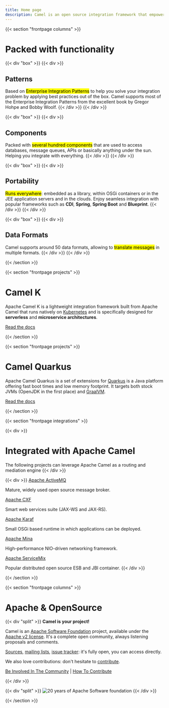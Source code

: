```yaml
---
title: Home page
description: Camel is an open source integration framework that empowers you to quickly and easily integrate various systems consuming or producing data. 
---
```


{{< section "frontpage columns" >}}

# Packed with functionality

{{< div "box" >}}
{{< div >}}
## Patterns

Based on <mark>Enterprise Integration Patterns</mark> to help you solve your integration problem by applying best practices out of the box. Camel supports most of the Enterprise Integration Patterns from the excellent book by Gregor Hohpe and Bobby Woolf.
{{< /div >}}
{{< /div >}}

{{< div "box" >}}
{{< div >}}
## Components

Packed with <mark>several hundred components</mark> that are used to access databases, message queues, APIs or basically anything under the sun. Helping you integrate with everything.
{{< /div >}}
{{< /div >}}

{{< div "box" >}}
{{< div >}}
## Portability

<mark>Runs everywhere</mark>: embedded as a library, within OSGi containers or in the JEE application servers and in the clouds. Enjoy seamless integration with popular frameworks such as **CDI**, **Spring**, **Spring Boot** and **Blueprint**.
{{< /div >}}
{{< /div >}}

{{< div "box" >}}
{{< div >}}
## Data Formats

Camel supports around 50 data formats, allowing to <mark>translate messages</mark> in multiple formats.
{{< /div >}}
{{< /div >}}

{{< /section >}}

{{< section "frontpage projects" >}}

# Camel K

Apache Camel K is a lightweight integration framework built from Apache Camel that runs natively on [Kubernetes](https://kubernetes.io/) and is specifically designed for **serverless** and **microservice architectures**.

<a class="significant" href="./camel-k/latest/">Read the docs</a>

{{< /section >}}

{{< section "frontpage projects" >}}

# Camel Quarkus

Apache Camel Quarkus is a set of extensions for [Quarkus](https://quarkus.io) is a Java platform offering fast boot times and low memory footprint. It targets both stock JVMs (OpenJDK in the first place) and [GraalVM](https://www.graalvm.org/).

<a class="significant" href="./camel-quarkus/latest/">Read the docs</a>

{{< /section >}}

{{< section "frontpage integrations" >}}

{{< div >}}
# Integrated with Apache Camel

The following projects can leverage Apache Camel as a routing and mediation engine
{{< /div >}}

{{< div >}}
[Apache ActiveMQ](https://activemq.apache.org/)

Mature, widely used open source message broker.

[Apache CXF](https://cxf.apache.org/)

Smart web services suite (JAX-WS and JAX-RS).

[Apache Karaf](https://karaf.apache.org/)

Small OSGi based runtime in which applications can be deployed.

[Apache Mina](https://mina.apache.org/)

High-performance NIO-driven networking framework.

[Apache ServiceMix](https://servicemix.apache.org/)

Popular distributed open source ESB and JBI container.
{{< /div >}}

{{< /section >}}

{{< section "frontpage columns" >}}

# Apache &amp; OpenSource

{{< div "split" >}}
**Camel is your project!**

Camel is an [Apache Software Foundation](https://www.apache.org) project, available under the [Apache v2 license](https://apache.org/licenses/LICENSE-2.0). It's a complete open community, always listening proposals and comments. 

[Sources](./community/sources/), [mailing lists](./community/mailing-list/), [issue tracker](./community/support/): it's fully open, you can access directly.

We also love contributions: don't hesitate to [contribute](https://github.com/apache/camel/blob/master/CONTRIBUTING.md).

[Be Involved In The Community](https://github.com/apache/camel/blob/master/CONTRIBUTING.md) | [How To Contribute](https://github.com/apache/camel/blob/master/CONTRIBUTING.md)

{{< /div >}}

{{< div "split" >}}
![20 years of Apache Software foundation](/img/apache-20.png)
{{< /div >}}

{{< /section >}}
